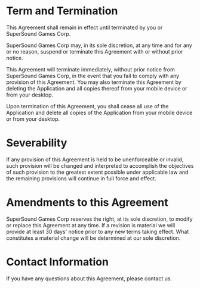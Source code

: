 # Term and Termination

This Agreement shall remain in effect until terminated by you or SuperSound Games Corp. 

SuperSound Games Corp may, in its sole discretion, at any time and for any or no reason, suspend or terminate this Agreement with or without prior notice.

This Agreement will terminate immediately, without prior notice from SuperSound Games Corp, in the event that you fail to comply with any provision of this Agreement. You may also terminate this Agreement by deleting the Application and all copies thereof from your mobile device or from your desktop.

Upon termination of this Agreement, you shall cease all use of the Application and delete all copies of the Application from your mobile device or from your desktop.

# Severability

If any provision of this Agreement is held to be unenforceable or invalid, such provision will be changed and interpreted to accomplish the objectives of such provision to the greatest extent possible under applicable law and the remaining provisions will continue in full force and effect.

# Amendments to this Agreement

SuperSound Games Corp reserves the right, at its sole discretion, to modify or replace this Agreement at any time. If a revision is material we will provide at least 30 days' notice prior to any new terms taking effect. What constitutes a material change will be determined at our sole discretion.

# Contact Information

If you have any questions about this Agreement, please contact us.
